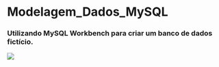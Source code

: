 # Modelagem_Dados_MySQL

### Utilizando MySQL Workbench para criar um banco de dados fictício.


<div>
  <img src = "![nota_fiscal](https://user-images.githubusercontent.com/96260598/165171686-2a242ac2-7092-425b-9b65-b18b89b112f9.jpg)"/> </div> 


